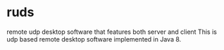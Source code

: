 # ruds
remote udp desktop software that features both server and client
This is udp based remote desktop software implemented in Java 8.
